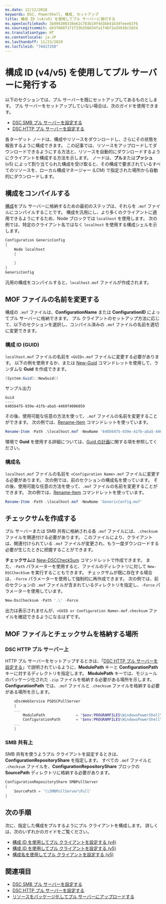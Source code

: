 ```yaml
---
ms.date: 12/12/2018
keywords: DSC, PowerShell, 構成, セットアップ
title: 構成 ID (v4/v5) を使用してプル サーバーに発行する
ms.openlocfilehash: 3b094308338e62c783b19f4d3bb41634feee63f6
ms.sourcegitcommit: d43f66071f1f33b350d34fa1f46f3a35910c5d24
ms.translationtype: HT
ms.contentlocale: ja-JP
ms.lasthandoff: 11/23/2019
ms.locfileid: "74417258"
---
```

# <a name="publish-to-a-pull-server-using-configuration-ids-v4v5"></a>構成 ID (v4/v5) を使用してプル サーバーに発行する

以下のセクションでは、プル サーバーを既にセットアップしてあるものとします。 プル サーバーをセットアップしていない場合は、次のガイドを使用できます。

- [DSC SMB プル サーバーを設定する](pullServerSmb.md)
- [DSC HTTP プル サーバーを設定する](pullServer.md)

各ターゲット ノードは、構成やリソースをダウンロードし、さらにその状態を報告するように構成できます。 この記事では、リソースをアップロードしてダウンロードできるようにする方法と、リソースを自動的にダウンロードするようにクライアントを構成する方法を示します。 ノードは、**プル**または**プッシュ** (v5) によって割り当てられた構成を受け取ると、その構成で要求されているすべてのリソースを、ローカル構成マネージャー (LCM) で指定された場所から自動的にダウンロードします。

## <a name="compile-configurations"></a>構成をコンパイルする

[構成](../configurations/configurations.md)をプル サーバーに格納するための最初のステップは、それらを `.mof` ファイルにコンパイルすることです。 構成を汎用にし、より多くのクライアントに適用できるようにするため、Node ブロックでは `localhost` を使用します。 次の例では、特定のクライアント名ではなく `localhost` を使用する構成シェルを示します。

```powershell
Configuration GenericConfig
{
    Node localhost
    {

    }
}
GenericConfig
```

汎用の構成をコンパイルすると、`localhost.mof` ファイルが作成されます。

## <a name="renaming-the-mof-file"></a>MOF ファイルの名前を変更する

構成の `.mof` ファイルは、**ConfigurationName** または **ConfigurationID** によってプル サーバーに格納できます。 プル クライアントのセットアップ方法に応じて、以下のセクションを選択し、コンパイル済みの `.mof` ファイルの名前を適切に変更できます。

### <a name="configuration-ids-guid"></a>構成 ID (GUID)

`localhost.mof` ファイルの名前を `<GUID>.mof` ファイルに変更する必要があります。 以下の例を使用するか、または [New-Guid](/powershell/module/microsoft.powershell.utility/new-guid) コマンドレットを使用して、ランダムな **Guid** を作成できます。

```powershell
[System.Guid]::NewGuid()
```

サンプル出力

```Output
Guid
----
64856475-939e-41fb-aba5-4469f4006059
```

その後、使用可能な任意の方法を使って、`.mof` ファイルの名前を変更することができます。 次の例では、[Rename-Item](/powershell/module/microsoft.powershell.management/rename-item) コマンドレットを使っています。

```powershell
Rename-Item -Path .\localhost.mof -NewName '64856475-939e-41fb-aba5-4469f4006059.mof'
```

環境で **Guid** を使用する詳細については、[Guid の計画](/powershell/scripting/dsc/secureserver#guids)に関する項を参照してください。

### <a name="configuration-names"></a>構成名

`localhost.mof` ファイルの名前を `<Configuration Name>.mof` ファイルに変更する必要があります。 次の例では、前のセクションの構成名を使っています。 その後、使用可能な任意の方法を使って、`.mof` ファイルの名前を変更することができます。 次の例では、[Rename-Item](/powershell/module/microsoft.powershell.management/rename-item) コマンドレットを使っています。

```powershell
Rename-Item -Path .\localhost.mof -NewName 'GenericConfig.mof'
```

## <a name="create-the-checksum"></a>チェックサムを作成する

プル サーバーまたは SMB 共有に格納される各 `.mof` ファイルには、`.checksum` ファイルを関連付ける必要があります。
このファイルにより、クライアントは、関連付けられている `.mof` ファイルが変更され、もう一度ダウンロードする必要が生じたときに把握することができます。

**チェックサム**は [New-DSCCheckSum](/powershell/module/psdesiredstateconfiguration/new-dscchecksum) コマンドレットで作成できます。 また、`-Path` パラメーターを使用すると、ファイルのディレクトリに対して `New-DSCCheckSum` を実行することもできます。
チェックサムが既に存在する場合は、`-Force` パラメーターを使用して強制的に再作成できます。 次の例では、前のセクションの `.mof` ファイルが含まれているディレクトリを指定し、`-Force` パラメーターを使用しています。

```powershell
New-DscChecksum -Path '.\' -Force
```

出力は表示されませんが、`<GUID or Configuration Name>.mof.checksum` ファイルを確認できるようになるはずです。

## <a name="where-to-store-mof-files-and-checksums"></a>MOF ファイルとチェックサムを格納する場所

### <a name="on-a-dsc-http-pull-server"></a>DSC HTTP プル サーバー上

HTTP プル サーバーをセットアップするときは、「[DSC HTTP プル サーバーを設定する](pullServer.md)」で説明されているように、**ModulePath** キーと **ConfigurationPath** キーに対するディレクトリを指定します。 **ModulePath** キーでは、モジュールのパッケージ化された `.zip` ファイルを格納する必要がある場所を示します。 **ConfigurationPath** では、`.mof` ファイルと `.checksum` ファイルを格納する必要がある場所を示します。

```powershell
    xDscWebService PSDSCPullServer
    {
    ...
        ModulePath              = "$env:PROGRAMFILES\WindowsPowerShell\DscService\Modules"
        ConfigurationPath       = "$env:PROGRAMFILES\WindowsPowerShell\DscService\Configuration"
    ...
    }

```

### <a name="on-an-smb-share"></a>SMB 共有上

SMB 共有を使うようプル クライアントを設定するときは、**ConfigurationRepositoryShare** を指定します。
すべての `.mof` ファイルと `.checksum` ファイルを、**ConfigurationRepositoryShare** ブロックの **SourcePath** ディレクトリに格納する必要があります。

```powershell
ConfigurationRepositoryShare SMBPullServer
{
    SourcePath = '\\SMBPullServer\Pull'
}
```

## <a name="next-steps"></a>次の手順

次に、指定した構成をプルするようにプル クライアントを構成します。 詳しくは、次のいずれかのガイドをご覧ください。

- [構成 ID を使用してプル クライアントを設定する (v4)](pullClientConfigId4.md)
- [構成 ID を使用してプル クライアントを設定する (v5)](pullClientConfigId.md)
- [構成名を使用してプル クライアントを設定する (v5)](pullClientConfigNames.md)

## <a name="see-also"></a>関連項目

- [DSC SMB プル サーバーを設定する](pullServerSmb.md)
- [DSC HTTP プル サーバーを設定する](pullServer.md)
- [リソースをパッケージ化してプル サーバーにアップロードする](package-upload-resources.md)
